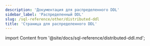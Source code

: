 ```yaml
---
description: 'Документация для распределенного DDL'
sidebar_label: 'Распределенный DDL'
slug: /sql-reference/other/distributed-ddl
title: 'Страница для распределенного DDL'
---
```


import Content from '@site/docs/sql-reference/distributed-ddl.md';

<Content/>
